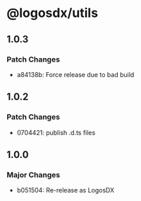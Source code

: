 # @logosdx/utils

## 1.0.3

### Patch Changes

- a84138b: Force release due to bad build

## 1.0.2

### Patch Changes

- 0704421: publish .d.ts files

## 1.0.0

### Major Changes

- b051504: Re-release as LogosDX
